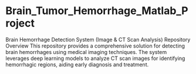 # Brain_Tumor_Hemorrhage_Matlab_Project
Brain Hemorrhage Detection System (Image &amp; CT Scan Analysis) Repository Overview This repository provides a comprehensive solution for detecting brain hemorrhages using medical imaging techniques. The system leverages deep learning models to analyze CT scan images for identifying hemorrhagic regions, aiding early diagnosis and treatment.  

